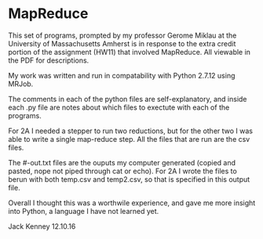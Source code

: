 # MapReduce

This set of programs, prompted by my professor Gerome Miklau at the University of Massachusetts Amherst is in response to the extra credit portion of the assignment (HW11) that involved MapReduce.
All viewable in the PDF for descriptions.

My work was written and run in compatability with Python 2.7.12 using MRJob.

The comments in each of the python files are self-explanatory, 
and inside each .py file are notes about which files to exectute with each of the programs.

For 2A I needed a stepper to run two reductions, but for the other two I was able to write a single map-reduce step. All the files that are run are the csv files. 

The #-out.txt files are the ouputs my computer generated (copied and pasted, nope not piped through cat or echo). For 2A I wrote the files to berun with both temp.csv and temp2.csv, so that is specified in this output file.

Overall I thought this was a worthwile experience, and gave me more insight into Python, a language I have not learned yet.


Jack Kenney 
12.10.16
